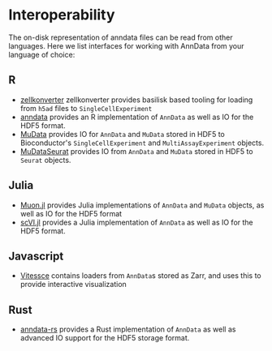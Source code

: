# Interoperability

The on-disk representation of anndata files can be read from other
languages. Here we list interfaces for working with AnnData from your
language of choice:

## R

- [zellkonverter](https://bioconductor.org/packages/release/bioc/html/zellkonverter.html) zellkonverter provides basilisk based tooling for loading from `h5ad` files to `SingleCellExperiment`
- [anndata](https://anndata.dynverse.org) provides an R implementation of `AnnData` as well as IO for the HDF5 format.
- [MuData](https://bioconductor.org/packages/release/bioc/html/MuData.html) provides IO for `AnnData` and `MuData` stored in HDF5 to Bioconductor's `SingleCellExperiment` and `MultiAssayExperiment` objects.
- [MuDataSeurat](https://pmbio.github.io/MuDataSeurat/) provides IO from `AnnData` and `MuData` stored in HDF5 to `Seurat` objects.

## Julia

- [Muon.jl](https://docs.juliahub.com/Muon/QfqCh/0.1.1/objects/) provides Julia implementations of `AnnData` and `MuData` objects, as well as IO for the HDF5 format
- [scVI.jl](https://maren-ha.github.io/scVI.jl/index.html) provides a Julia implementation of `AnnData` as well as IO for the HDF5 format.

## Javascript

- [Vitessce](https://github.com/vitessce/vitessce) contains loaders from `AnnData`s stored as Zarr, and uses this to provide interactive visualization

## Rust

- [anndata-rs](https://github.com/kaizhang/anndata-rs) provides a Rust implementation of `AnnData` as well as advanced IO support for the HDF5 storage format.
